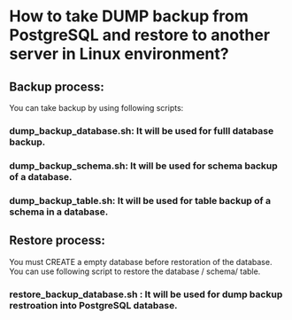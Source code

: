 # How to take DUMP backup from PostgreSQL and restore to another server in Linux environment?
## Backup process:
You can take backup by using following scripts:
### dump_backup_database.sh: It will be used for fulll database backup.
### dump_backup_schema.sh: It will be used for schema backup of a database.
### dump_backup_table.sh: It will be used for table backup of a schema in a database.

## Restore process:
You must CREATE a empty database before restoration of the database. You can use following script to restore the database / schema/ table. 
### restore_backup_database.sh : It will be used for dump backup restroation into PostgreSQL database.

